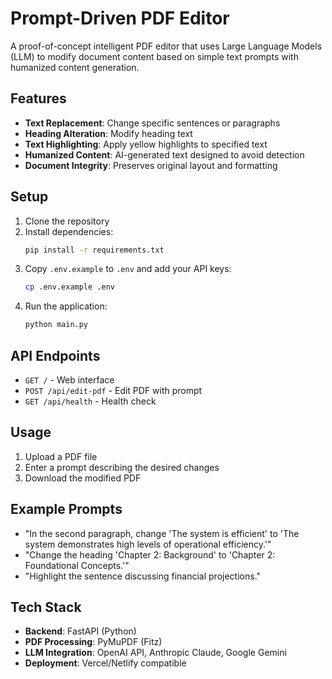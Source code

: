 # Prompt-Driven PDF Editor

A proof-of-concept intelligent PDF editor that uses Large Language Models (LLM) to modify document content based on simple text prompts with humanized content generation.

## Features

- **Text Replacement**: Change specific sentences or paragraphs
- **Heading Alteration**: Modify heading text
- **Text Highlighting**: Apply yellow highlights to specified text
- **Humanized Content**: AI-generated text designed to avoid detection
- **Document Integrity**: Preserves original layout and formatting

## Setup

1. Clone the repository
2. Install dependencies:
   ```bash
   pip install -r requirements.txt
   ```
3. Copy `.env.example` to `.env` and add your API keys:
   ```bash
   cp .env.example .env
   ```
4. Run the application:
   ```bash
   python main.py
   ```

## API Endpoints

- `GET /` - Web interface
- `POST /api/edit-pdf` - Edit PDF with prompt
- `GET /api/health` - Health check

## Usage

1. Upload a PDF file
2. Enter a prompt describing the desired changes
3. Download the modified PDF

## Example Prompts

- "In the second paragraph, change 'The system is efficient' to 'The system demonstrates high levels of operational efficiency.'"
- "Change the heading 'Chapter 2: Background' to 'Chapter 2: Foundational Concepts.'"
- "Highlight the sentence discussing financial projections."

## Tech Stack

- **Backend**: FastAPI (Python)
- **PDF Processing**: PyMuPDF (Fitz)
- **LLM Integration**: OpenAI API, Anthropic Claude, Google Gemini
- **Deployment**: Vercel/Netlify compatible
